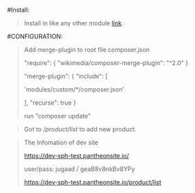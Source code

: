 #Install:
> Install in like any other module [link](https://www.drupal.org/docs/8/extending-drupal-8/installing-drupal-8-modules).

#CONFIGURATION:
> Add merge-plugin to root file composer.json
>
> "require": {
"wikimedia/composer-merge-plugin": "^2.0"
}
>
> "merge-plugin": {
"include": [
>
> 'modules/custom/*/composer.json'
>
> ],
"recurse": true
}
>
> run "composer update"


> Got to */product/list* to add new product.

>The Infomation of dev site
>
>https://dev-sph-test.pantheonsite.io/
>
> user/pass: jugaad / geaB8v8nkBv8YPy
>
>https://dev-sph-test.pantheonsite.io/product/list
>
